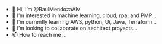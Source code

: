 - 👋 Hi, I’m @RaulMendozaAlv
- 👀 I’m interested in machine learning, cloud, rpa, and PMP...
- 🌱 I’m currently learning AWS, python, Ui, Java, Terraform...
- 💞️ I’m looking to collaborate on aechitect proyects...
- 📫 How to reach me ...

<!---
RaulMendozaAlv/RaulMendozaAlv is a ✨ special ✨ repository because its `README.md` (this file) appears on your GitHub profile.
You can click the Preview link to take a look at your changes.
--->
